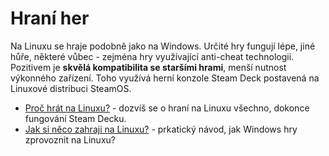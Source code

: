 # Hraní her
Na Linuxu se hraje podobně jako na Windows. Určité hry fungují lépe, jiné hůře, některé vůbec - zejména hry využívající anti-cheat technologii. Pozitivem je **skvělá kompatibilita se staršími hrami**, menší nutnost výkonného zařízení. Toho využívá herní konzole Steam Deck postavená na Linuxové distribuci SteamOS.

- [Proč hrát na Linuxu?](teorie-hrani-na-linuxu.md) - dozvíš se o hraní na Linuxu všechno, dokonce fungování Steam Decku.
- [Jak si něco zahraji na Linuxu?](praxe-hrani-her-na-linuxu.md) - prkatický návod, jak Windows hry zprovoznit na Linuxu?
